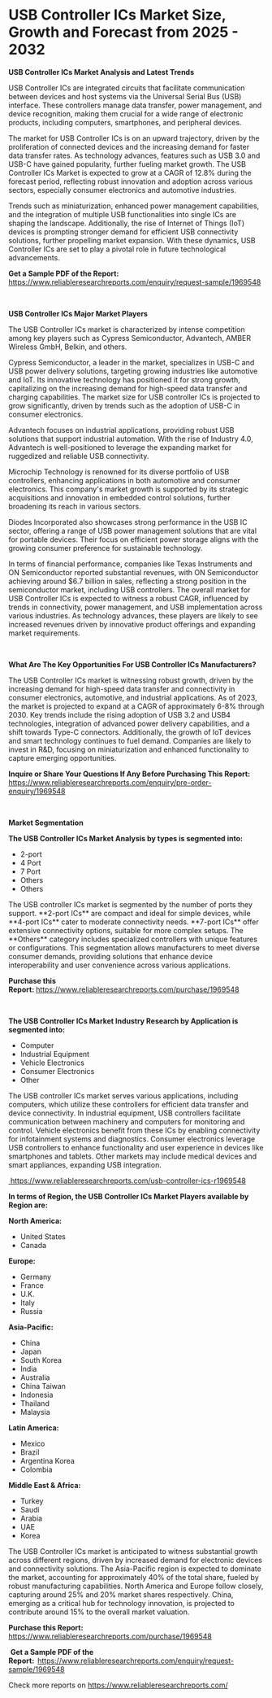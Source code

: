<p><h1>USB Controller ICs Market Size, Growth and Forecast from 2025 - 2032</h1></p><p><strong>USB Controller ICs Market Analysis and Latest Trends</strong></p>
<p><p>USB Controller ICs are integrated circuits that facilitate communication between devices and host systems via the Universal Serial Bus (USB) interface. These controllers manage data transfer, power management, and device recognition, making them crucial for a wide range of electronic products, including computers, smartphones, and peripheral devices. </p><p>The market for USB Controller ICs is on an upward trajectory, driven by the proliferation of connected devices and the increasing demand for faster data transfer rates. As technology advances, features such as USB 3.0 and USB-C have gained popularity, further fueling market growth. The USB Controller ICs Market is expected to grow at a CAGR of 12.8% during the forecast period, reflecting robust innovation and adoption across various sectors, especially consumer electronics and automotive industries.</p><p>Trends such as miniaturization, enhanced power management capabilities, and the integration of multiple USB functionalities into single ICs are shaping the landscape. Additionally, the rise of Internet of Things (IoT) devices is prompting stronger demand for efficient USB connectivity solutions, further propelling market expansion. With these dynamics, USB Controller ICs are set to play a pivotal role in future technological advancements.</p></p>
<p><strong>Get a Sample PDF of the Report:&nbsp;</strong> <a href="https://www.reliableresearchreports.com/enquiry/request-sample/1969548?utm_campaign=2809&utm_medium=2&utm_source=Github&utm_content=ia&utm_term=07042025&utm_id=usb-controller-ics">https://www.reliableresearchreports.com/enquiry/request-sample/1969548</a></p>
<p>&nbsp;</p>
<p><strong>USB Controller ICs Major Market Players</strong></p>
<p><p>The USB Controller ICs market is characterized by intense competition among key players such as Cypress Semiconductor, Advantech, AMBER Wireless GmbH, Belkin, and others. </p><p>Cypress Semiconductor, a leader in the market, specializes in USB-C and USB power delivery solutions, targeting growing industries like automotive and IoT. Its innovative technology has positioned it for strong growth, capitalizing on the increasing demand for high-speed data transfer and charging capabilities. The market size for USB controller ICs is projected to grow significantly, driven by trends such as the adoption of USB-C in consumer electronics.</p><p>Advantech focuses on industrial applications, providing robust USB solutions that support industrial automation. With the rise of Industry 4.0, Advantech is well-positioned to leverage the expanding market for ruggedized and reliable USB connectivity.</p><p>Microchip Technology is renowned for its diverse portfolio of USB controllers, enhancing applications in both automotive and consumer electronics. This company's market growth is supported by its strategic acquisitions and innovation in embedded control solutions, further broadening its reach in various sectors.</p><p>Diodes Incorporated also showcases strong performance in the USB IC sector, offering a range of USB power management solutions that are vital for portable devices. Their focus on efficient power storage aligns with the growing consumer preference for sustainable technology.</p><p>In terms of financial performance, companies like Texas Instruments and ON Semiconductor reported substantial revenues, with ON Semiconductor achieving around $6.7 billion in sales, reflecting a strong position in the semiconductor market, including USB controllers. The overall market for USB Controller ICs is expected to witness a robust CAGR, influenced by trends in connectivity, power management, and USB implementation across various industries. As technology advances, these players are likely to see increased revenues driven by innovative product offerings and expanding market requirements.</p></p>
<p>&nbsp;</p>
<p><strong>What Are The Key Opportunities For USB Controller ICs Manufacturers?</strong></p>
<p><p>The USB Controller ICs market is witnessing robust growth, driven by the increasing demand for high-speed data transfer and connectivity in consumer electronics, automotive, and industrial applications. As of 2023, the market is projected to expand at a CAGR of approximately 6-8% through 2030. Key trends include the rising adoption of USB 3.2 and USB4 technologies, integration of advanced power delivery capabilities, and a shift towards Type-C connectors. Additionally, the growth of IoT devices and smart technology continues to fuel demand. Companies are likely to invest in R&D, focusing on miniaturization and enhanced functionality to capture emerging opportunities.</p></p>
<p><strong>Inquire or Share Your Questions If Any Before Purchasing This Report:</strong> <a href="https://www.reliableresearchreports.com/enquiry/pre-order-enquiry/1969548?utm_campaign=2809&utm_medium=2&utm_source=Github&utm_content=ia&utm_term=07042025&utm_id=usb-controller-ics">https://www.reliableresearchreports.com/enquiry/pre-order-enquiry/1969548</a></p>
<p>&nbsp;</p>
<p><strong>Market Segmentation</strong></p>
<p><strong>The USB Controller ICs Market Analysis by types is segmented into:</strong></p>
<p><ul><li>2-port</li><li>4 Port</li><li>7 Port</li><li>Others</li><li>Others</li></ul></p>
<p><p>The USB controller ICs market is segmented by the number of ports they support. **2-port ICs** are compact and ideal for simple devices, while **4-port ICs** cater to moderate connectivity needs. **7-port ICs** offer extensive connectivity options, suitable for more complex setups. The **Others** category includes specialized controllers with unique features or configurations. This segmentation allows manufacturers to meet diverse consumer demands, providing solutions that enhance device interoperability and user convenience across various applications.</p></p>
<p><strong>Purchase this Report:&nbsp;</strong><a href="https://www.reliableresearchreports.com/purchase/1969548?utm_campaign=2809&utm_medium=2&utm_source=Github&utm_content=ia&utm_term=07042025&utm_id=usb-controller-ics">https://www.reliableresearchreports.com/purchase/1969548</a></p>
<p>&nbsp;</p>
<p><strong>The USB Controller ICs Market Industry Research by Application is segmented into:</strong></p>
<p><ul><li>Computer</li><li>Industrial Equipment</li><li>Vehicle Electronics</li><li>Consumer Electronics</li><li>Other</li></ul></p>
<p><p>The USB controller ICs market serves various applications, including computers, which utilize these controllers for efficient data transfer and device connectivity. In industrial equipment, USB controllers facilitate communication between machinery and computers for monitoring and control. Vehicle electronics benefit from these ICs by enabling connectivity for infotainment systems and diagnostics. Consumer electronics leverage USB controllers to enhance functionality and user experience in devices like smartphones and tablets. Other markets may include medical devices and smart appliances, expanding USB integration.</p></p>
<p><a href="https://www.reliableresearchreports.com/usb-controller-ics-r1969548?utm_campaign=2809&utm_medium=2&utm_source=Github&utm_content=ia&utm_term=07042025&utm_id=usb-controller-ics">&nbsp;https://www.reliableresearchreports.com/usb-controller-ics-r1969548</a></p>
<p><strong>In terms of Region, the USB Controller ICs Market Players available by Region are:</strong></p>
<p>
    <p> <strong> North America: </strong>
        <ul>
            <li>United States</li>
            <li>Canada</li>
        </ul>
        </p> 
    <p> <strong> Europe: </strong>
        <ul>
            <li>Germany</li>
            <li>France</li>
            <li>U.K.</li>
            <li>Italy</li>
            <li>Russia</li>
        </ul>
        </p> 
    <p> <strong> Asia-Pacific: </strong>
        <ul>
            <li>China</li>
            <li>Japan</li>
            <li>South Korea</li>
            <li>India</li>
            <li>Australia</li>
            <li>China Taiwan</li>
            <li>Indonesia</li>
            <li>Thailand</li>
            <li>Malaysia</li>
        </ul>
        </p> 
    <p> <strong> Latin America: </strong>
        <ul>
            <li>Mexico</li>
            <li>Brazil</li>
            <li>Argentina Korea</li>
            <li>Colombia</li>
        </ul>
        </p> 
    <p> <strong> Middle East & Africa: </strong>
        <ul>
            <li>Turkey</li>
            <li>Saudi</li>
            <li>Arabia</li>
            <li>UAE</li>
            <li>Korea</li>
        </ul>
    </p>
    </p>
<p><p>The USB Controller ICs market is anticipated to witness substantial growth across different regions, driven by increased demand for electronic devices and connectivity solutions. The Asia-Pacific region is expected to dominate the market, accounting for approximately 40% of the total share, fueled by robust manufacturing capabilities. North America and Europe follow closely, capturing around 25% and 20% market shares respectively. China, emerging as a critical hub for technology innovation, is projected to contribute around 15% to the overall market valuation.</p></p>
<p><strong>Purchase this Report: </strong><a href="https://www.reliableresearchreports.com/purchase/1969548?utm_campaign=2809&utm_medium=2&utm_source=Github&utm_content=ia&utm_term=07042025&utm_id=usb-controller-ics">https://www.reliableresearchreports.com/purchase/1969548</a></p>
<p>&nbsp;<strong>Get a Sample PDF of the Report:&nbsp;&nbsp;</strong><a href="https://www.reliableresearchreports.com/enquiry/request-sample/1969548?utm_campaign=2809&utm_medium=2&utm_source=Github&utm_content=ia&utm_term=07042025&utm_id=usb-controller-ics">https://www.reliableresearchreports.com/enquiry/request-sample/1969548</a></p>
<p><strong></strong></p>
<p>Check more reports on <a href="https://www.reliableresearchreports.com/?utm_campaign=2809&utm_medium=2&utm_source=Github&utm_content=ia&utm_term=07042025&utm_id=usb-controller-ics">https://www.reliableresearchreports.com/</a></p>